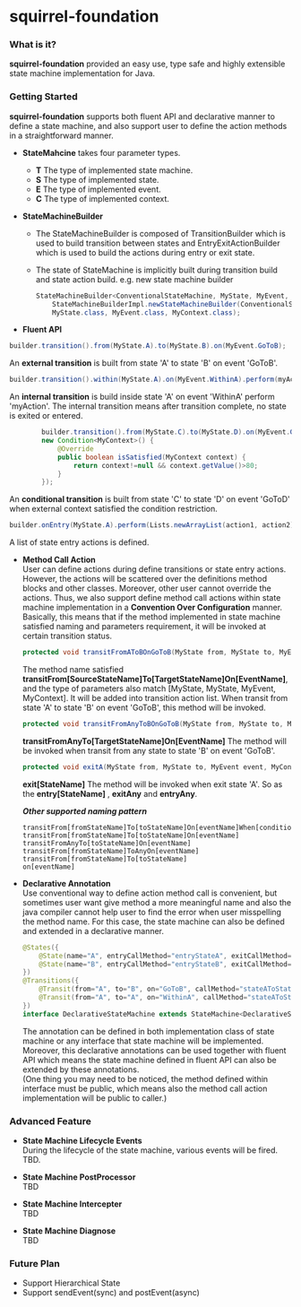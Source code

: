 squirrel-foundation
========

### What is it?  
**squirrel-foundation** provided an easy use, type safe and highly extensible state machine implementation for Java. 

### Getting Started 

**squirrel-foundation** supports both fluent API and declarative manner to define a state machine, and also support user to define the action methods in a straightforward manner. 

* **StateMahcine** takes four parameter types.  
	* **T** The type of implemented state machine.
	* **S** The type of implemented state.
	* **E** The type of implemented event.
	* **C** The type of implemented context.

* **StateMachineBuilder**  
	* The StateMachineBuilder is composed of TransitionBuilder which is used to build transition between states and EntryExitActionBuilder which is used to build the actions during entry or exit state. 
	* The state of StateMachine is implicitly built during transition build and state action build.
	e.g. new state machine builder
	
		```java
		StateMachineBuilder<ConventionalStateMachine, MyState, MyEvent, MyContext> builder =
			StateMachineBuilderImpl.newStateMachineBuilder(ConventionalStateMachine.class, 
			MyState.class, MyEvent.class, MyContext.class);
		```

* **Fluent API**  
```java
builder.transition().from(MyState.A).to(MyState.B).on(MyEvent.GoToB);
```
An **external transition** is built from state 'A' to state 'B' on event 'GoToB'.
```java
builder.transition().within(MyState.A).on(MyEvent.WithinA).perform(myAction);
```
An **internal transition** is build inside state 'A' on event 'WithinA' perform 'myAction'. The internal transition means after transition complete, no state is exited or entered.
```java
		builder.transition().from(MyState.C).to(MyState.D).on(MyEvent.GoToD).when(
		new Condition<MyContext>() {
            @Override
            public boolean isSatisfied(MyContext context) {
                return context!=null && context.getValue()>80;
            }
        });
```
An **conditional transition** is built from state 'C' to state 'D' on event 'GoToD' when external context satisfied the condition restriction.
```java
builder.onEntry(MyState.A).perform(Lists.newArrayList(action1, action2))
```
A list of state entry actions is defined.

* **Method Call Action**  
	User can define actions during define transitions or state entry actions. However, the actions will be scattered over the definitions method blocks and other classes. Moreover, other user cannot override the actions. Thus, we also support define method call actions within state machine implementation in a **Convention Over Configuration** manner.  
	Basically, this means that if the method implemented in state machine satisfied naming and parameters requirement, it will be invoked at certain transition status.  
	```java
	protected void transitFromAToBOnGoToB(MyState from, MyState to, MyEvent event, MyContext context)
	```
	The method name satisfied **transitFrom\[SourceStateName\]To\[TargetStateName\]On\[EventName\]**, and the type of parameters also match \[MyState, MyState, MyEvent, MyContext\]. It will be added into transition action list. When transit from state 'A' to state 'B' on event 'GoToB', this method will be invoked.
	
	```java
	protected void transitFromAnyToBOnGoToB(MyState from, MyState to, MyEvent event, MyContext context)
	```
	**transitFromAnyTo[TargetStateName]On[EventName]** The method will be invoked when transit from any state to state 'B' on event 'GoToB'.
	```java
	protected void exitA(MyState from, MyState to, MyEvent event, MyContext context)
	```
	**exit[StateName]** The method will be invoked when exit state 'A'. So as the **entry[StateName]** , **exitAny** and **entryAny**.  
	
	***Other supported naming pattern***
	```
	transitFrom[fromStateName]To[toStateName]On[eventName]When[conditionName]  
    transitFrom[fromStateName]To[toStateName]On[eventName]  
    transitFromAnyTo[toStateName]On[eventName]  
    transitFrom[fromStateName]ToAnyOn[eventName]  
    transitFrom[fromStateName]To[toStateName]          
    on[eventName] 
    ```
* **Declarative Annotation**  
Use conventional way to define action method call is convenient, but  sometimes user want give method a more meaningful name and also the java compiler cannot help user to find the error when user misspelling the method name. For this case, the state machine can also be defined and extended in a declarative manner.
	```java
	@States({
        @State(name="A", entryCallMethod="entryStateA", exitCallMethod="exitStateA"), 
        @State(name="B", entryCallMethod="entryStateB", exitCallMethod="exitStateB")
    })
	@Transitions({
        @Transit(from="A", to="B", on="GoToB", callMethod="stateAToStateBOnGotoB"),
        @Transit(from="A", to="A", on="WithinA", callMethod="stateAToStateAOnWithinA", type=TransitionType.INTERNAL)
	})
	interface DeclarativeStateMachine extends StateMachine<DeclarativeStateMachine, TestState, TestEvent, Integer> { . . . }
	```
	The annotation can be defined in both implementation class of state machine or any interface that state machine will be implemented. Moreover, this declarative annotations can be used together with fluent API which means the state machine defined in fluent API can also be extended by these annotations.  
	(One thing you may need to be noticed, the method defined within interface must be public, which means also the method call action implementation will be public to caller.)
### Advanced Feature
* **State Machine Lifecycle Events**  
During the lifecycle of the state machine, various events will be fired. TBD.

* **State Machine PostProcessor**  
TBD
* **State Machine Intercepter**  
TBD
* **State Machine Diagnose**  
TBD

### Future Plan  
* Support Hierarchical State
* Support sendEvent(sync) and postEvent(async)